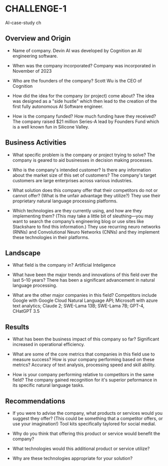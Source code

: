 # CHALLENGE-1
AI-case-study ch

## Overview and Origin

* Name of company. Devin AI was developed by Cognition an AI engineering software.

* When was the company incorporated? Company was incorporated in November of 2023
  
* Who are the founders of the company? Scott Wu is the CEO of Cognition 

* How did the idea for the company (or project) come about? The idea was designed as a "side hustle" which then lead to the creation of the first fully autonomous AI Software engineer.

* How is the company funded? How much funding have they received? The company raised $21 million Series-A lead by Founders Fund which is a well known fun in Silicone Valley.

## Business Activities

* What specific problem is the company or project trying to solve? The company is geared to aid businesses in decision making processes.  

* Who is the company's intended customer? Is there any information about the market size of this set of customers? The company's target customers are large enterprises across various industries. 

* What solution does this company offer that their competitors do not or cannot offer? (What is the unfair advantage they utilize?) They use their proprietary natural language processing platforms.  

* Which technologies are they currently using, and how are they implementing them? (This may take a little bit of sleuthing&mdash;you may want to search the company’s engineering blog or use sites like Stackshare to find this information.) They use recurring neuro networks (RNNs) and Convolutional Neuro Networks (CNNs) and they implement these technologies in their platforms. 

## Landscape

* What field is the company in? Artificial Inteligence

* What have been the major trends and innovations of this field over the last 5&ndash;10 years? There has been a significant advancement in natural language processing.

* What are the other major companies in this field? Competitors include Google with Google Cloud Natural Language API; Microsoft with azure text analytics; Claude 2; SWE-Lama 13B; SWE-Lama 7B; GPT-4, CHatGPT 3.5

## Results

* What has been the business impact of this company so far? Significant increased in operational efficiency.

* What are some of the core metrics that companies in this field use to measure success? How is your company performing based on these metrics? Accuracy of text analysis, processing speed and skill ability. 

* How is your company performing relative to competitors in the same field? The company gained recognition for it's superior peformance in its specific natural language tasks.  

## Recommendations

* If you were to advise the company, what products or services would you suggest they offer? (This could be something that a competitor offers, or use your imagination!) Tool kits specifically taylored for social medial.

* Why do you think that offering this product or service would benefit the company?

* What technologies would this additional product or service utilize?

* Why are these technologies appropriate for your solution?
